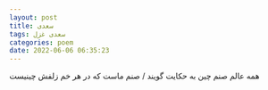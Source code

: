 ```yaml
---
layout: post
title: سعدی
tags: سعدی غزل
categories: poem
date: 2022-06-06 06:35:23
---
```


همه عالم صنم چین به حکایت گویند / صنم ماست که در هر خم زلفش چینیست
